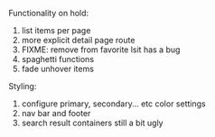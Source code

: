 Functionality on hold:

1. list items per page
2. more explicit detail page route
3. FIXME: remove from favorite lsit has a bug
4. spaghetti functions
5. fade unhover items

Styling:

1. configure primary, secondary... etc color settings
2. nav bar and footer
3. search result containers still a bit ugly
